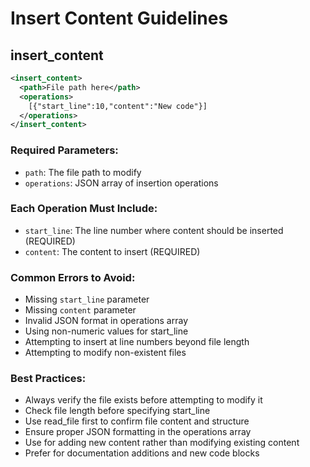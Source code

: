 # Insert Content Guidelines

## insert_content
```xml
<insert_content>
  <path>File path here</path>
  <operations>
    [{"start_line":10,"content":"New code"}]
  </operations>
</insert_content>
```

### Required Parameters:
- `path`: The file path to modify
- `operations`: JSON array of insertion operations

### Each Operation Must Include:
- `start_line`: The line number where content should be inserted (REQUIRED)
- `content`: The content to insert (REQUIRED)

### Common Errors to Avoid:
- Missing `start_line` parameter
- Missing `content` parameter
- Invalid JSON format in operations array
- Using non-numeric values for start_line
- Attempting to insert at line numbers beyond file length
- Attempting to modify non-existent files

### Best Practices:
- Always verify the file exists before attempting to modify it
- Check file length before specifying start_line
- Use read_file first to confirm file content and structure
- Ensure proper JSON formatting in the operations array
- Use for adding new content rather than modifying existing content
- Prefer for documentation additions and new code blocks
